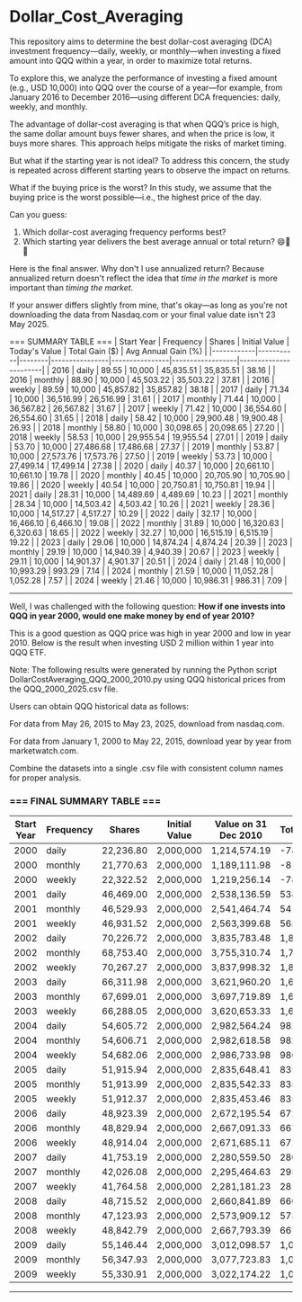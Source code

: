 # Dollar_Cost_Averaging

This repository aims to determine the best dollar-cost averaging (DCA) investment frequency—daily, weekly, or monthly—when investing a fixed amount into QQQ within a year, in order to maximize total returns.

To explore this, we analyze the performance of investing a fixed amount (e.g., USD 10,000) into QQQ over the course of a year—for example, from January 2016 to December 2016—using different DCA frequencies: daily, weekly, and monthly.

The advantage of dollar-cost averaging is that when QQQ’s price is high, the same dollar amount buys fewer shares, and when the price is low, it buys more shares. This approach helps mitigate the risks of market timing.

But what if the starting year is not ideal? To address this concern, the study is repeated across different starting years to observe the impact on returns.

What if the buying price is the worst? In this study, we assume that the buying price is the worst possible—i.e., the highest price of the day.

Can you guess:
  1. Which dollar-cost averaging frequency performs best?
  2. Which starting year delivers the best average annual or total return? 😄😬🤫

Here is the final answer. Why don't I use annualized return? Because annualized return doesn't reflect the idea that *time in the market* is more important than *timing the market*.

If your answer differs slightly from mine, that's okay—as long as you're not downloading the data from Nasdaq.com or your final value date isn't 23 May 2025.

=== SUMMARY TABLE ===
| Start Year | Frequency | Shares | Initial Value | Today's Value | Total Gain ($) | Avg Annual Gain (%) |
|------------|-----------|--------|----------------|----------------|------------------|-----------------------|
| 2016       | daily     | 89.55  | 10,000         | 45,835.51      | 35,835.51        | 38.16                |
| 2016       | monthly   | 88.90  | 10,000         | 45,503.22      | 35,503.22        | 37.81                |
| 2016       | weekly    | 89.59  | 10,000         | 45,857.82      | 35,857.82        | 38.18                |
| 2017       | daily     | 71.34  | 10,000         | 36,516.99      | 26,516.99        | 31.61                |
| 2017       | monthly   | 71.44  | 10,000         | 36,567.82      | 26,567.82        | 31.67                |
| 2017       | weekly    | 71.42  | 10,000         | 36,554.60      | 26,554.60        | 31.65                |
| 2018       | daily     | 58.42  | 10,000         | 29,900.48      | 19,900.48        | 26.93                |
| 2018       | monthly   | 58.80  | 10,000         | 30,098.65      | 20,098.65        | 27.20                |
| 2018       | weekly    | 58.53  | 10,000         | 29,955.54      | 19,955.54        | 27.01                |
| 2019       | daily     | 53.70  | 10,000         | 27,486.68      | 17,486.68        | 27.37                |
| 2019       | monthly   | 53.87  | 10,000         | 27,573.76      | 17,573.76        | 27.50                |
| 2019       | weekly    | 53.73  | 10,000         | 27,499.14      | 17,499.14        | 27.38                |
| 2020       | daily     | 40.37  | 10,000         | 20,661.10      | 10,661.10        | 19.78                |
| 2020       | monthly   | 40.45  | 10,000         | 20,705.90      | 10,705.90        | 19.86                |
| 2020       | weekly    | 40.54  | 10,000         | 20,750.81      | 10,750.81        | 19.94                |
| 2021       | daily     | 28.31  | 10,000         | 14,489.69      | 4,489.69         | 10.23                |
| 2021       | monthly   | 28.34  | 10,000         | 14,503.42      | 4,503.42         | 10.26                |
| 2021       | weekly    | 28.36  | 10,000         | 14,517.27      | 4,517.27         | 10.29                |
| 2022       | daily     | 32.17  | 10,000         | 16,466.10      | 6,466.10         | 19.08                |
| 2022       | monthly   | 31.89  | 10,000         | 16,320.63      | 6,320.63         | 18.65                |
| 2022       | weekly    | 32.27  | 10,000         | 16,515.19      | 6,515.19         | 19.22                |
| 2023       | daily     | 29.06  | 10,000         | 14,874.24      | 4,874.24         | 20.39                |
| 2023       | monthly   | 29.19  | 10,000         | 14,940.39      | 4,940.39         | 20.67                |
| 2023       | weekly    | 29.11  | 10,000         | 14,901.37      | 4,901.37         | 20.51                |
| 2024       | daily     | 21.48  | 10,000         | 10,993.29      | 993.29           | 7.14                 |
| 2024       | monthly   | 21.59  | 10,000         | 11,052.28      | 1,052.28         | 7.57                 |
| 2024       | weekly    | 21.46  | 10,000         | 10,986.31      | 986.31           | 7.09                 |


---

Well, I was challenged with the following question:
**How if one invests into QQQ in year 2000, would one make money by end of year 2010?**

This is a good question as QQQ price was high in year 2000 and low in year 2010.
Below is the result when investing USD 2 million within 1 year into QQQ ETF. 

Note: The following results were generated by running the Python script DollarCostAveraging_QQQ_2000_2010.py using QQQ historical prices from the QQQ_2000_2025.csv file.

Users can obtain QQQ historical data as follows:

For data from May 26, 2015 to May 23, 2025, download from nasdaq.com.

For data from January 1, 2000 to May 22, 2015, download year by year from marketwatch.com.

Combine the datasets into a single .csv file with consistent column names for proper analysis.

### === FINAL SUMMARY TABLE ===

| Start Year | Frequency | Shares    | Initial Value | Value on 31 Dec 2010 | Total Gain (\$) |
| ---------- | --------- | --------- | ------------- | ------------- | --------------- |
| 2000       | daily     | 22,236.80 | 2,000,000     | 1,214,574.19  | -785,425.81     |
| 2000       | monthly   | 21,770.63 | 2,000,000     | 1,189,111.98  | -810,888.02     |
| 2000       | weekly    | 22,322.52 | 2,000,000     | 1,219,256.14  | -780,743.86     |
| 2001       | daily     | 46,469.00 | 2,000,000     | 2,538,136.59  | 538,136.59      |
| 2001       | monthly   | 46,529.93 | 2,000,000     | 2,541,464.74  | 541,464.74      |
| 2001       | weekly    | 46,931.52 | 2,000,000     | 2,563,399.68  | 563,399.68      |
| 2002       | daily     | 70,226.72 | 2,000,000     | 3,835,783.48  | 1,835,783.48    |
| 2002       | monthly   | 68,753.40 | 2,000,000     | 3,755,310.74  | 1,755,310.74    |
| 2002       | weekly    | 70,267.27 | 2,000,000     | 3,837,998.32  | 1,837,998.32    |
| 2003       | daily     | 66,311.98 | 2,000,000     | 3,621,960.20  | 1,621,960.20    |
| 2003       | monthly   | 67,699.01 | 2,000,000     | 3,697,719.89  | 1,697,719.89    |
| 2003       | weekly    | 66,288.05 | 2,000,000     | 3,620,653.33  | 1,620,653.33    |
| 2004       | daily     | 54,605.72 | 2,000,000     | 2,982,564.24  | 982,564.24      |
| 2004       | monthly   | 54,606.71 | 2,000,000     | 2,982,618.58  | 982,618.58      |
| 2004       | weekly    | 54,682.06 | 2,000,000     | 2,986,733.98  | 986,733.98      |
| 2005       | daily     | 51,915.94 | 2,000,000     | 2,835,648.41  | 835,648.41      |
| 2005       | monthly   | 51,913.99 | 2,000,000     | 2,835,542.33  | 835,542.33      |
| 2005       | weekly    | 51,912.37 | 2,000,000     | 2,835,453.46  | 835,453.46      |
| 2006       | daily     | 48,923.39 | 2,000,000     | 2,672,195.54  | 672,195.54      |
| 2006       | monthly   | 48,829.94 | 2,000,000     | 2,667,091.33  | 667,091.33      |
| 2006       | weekly    | 48,914.04 | 2,000,000     | 2,671,685.11  | 671,685.11      |
| 2007       | daily     | 41,753.19 | 2,000,000     | 2,280,559.50  | 280,559.50      |
| 2007       | monthly   | 42,026.08 | 2,000,000     | 2,295,464.63  | 295,464.63      |
| 2007       | weekly    | 41,764.58 | 2,000,000     | 2,281,181.23  | 281,181.23      |
| 2008       | daily     | 48,715.52 | 2,000,000     | 2,660,841.89  | 660,841.89      |
| 2008       | monthly   | 47,123.93 | 2,000,000     | 2,573,909.12  | 573,909.12      |
| 2008       | weekly    | 48,842.79 | 2,000,000     | 2,667,793.39  | 667,793.39      |
| 2009       | daily     | 55,146.44 | 2,000,000     | 3,012,098.57  | 1,012,098.57    |
| 2009       | monthly   | 56,347.93 | 2,000,000     | 3,077,723.83  | 1,077,723.83    |
| 2009       | weekly    | 55,330.91 | 2,000,000     | 3,022,174.22  | 1,022,174.22    |

---


